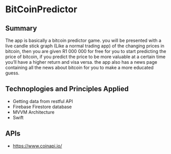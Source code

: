 # BitCoinPredictor

## Summary
The app is basically a bitcoin predictor game. you will be presented with a live candle stick graph (Like a normal trading app) of the changing prices in bitcoin, then you are given R1 000 000 for free for you to start predicting the price of bitcoin, if you predict the price to be more valuable at a certain time you’ll have a higher return and visa versa. the app also has a news page containing all the news about bitcoin for you to make a more educated guess.

## Technoplogies and Principles Applied
- Getting data from restful API
- Firebase Firestore database
- MVVM Architecture
- Swift

## APIs
- https://www.coinapi.io/
